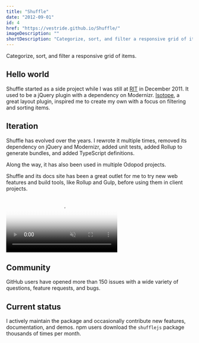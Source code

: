 ```yaml
---
title: "Shuffle"
date: "2012-09-01"
id: 4
href: "https://vestride.github.io/Shuffle/"
imageDescription: ""
shortDescription: "Categorize, sort, and filter a responsive grid of items."
---
```


Categorize, sort, and filter a responsive grid of items.

## Hello world

Shuffle started as a side project while I was still at [RIT](http://www.rit.edu) in December 2011. It used to be a jQuery plugin with a dependency on Modernizr. [Isotope](https://isotope.metafizzy.co/), a great layout plugin, inspired me to create my own with a focus on filtering and sorting items.

## Iteration

Shuffle has evolved over the years. I rewrote it multiple times, removed its dependency on jQuery and Modernizr, added unit tests, added Rollup to generate bundles, and added TypeScript definitions.

Along the way, it has also been used in multiple Odopod projects.

Shuffle and its docs site has been a great outlet for me to try new web features and build tools, like Rollup and Gulp, before using them in client projects.

<!-- markdownlint-disable MD033 -->
<video muted playsinline controls loop poster="/shuffle-poster.png">
  <source src="shuffle.webm" type="video/webm; codecs=vp9,vorbis">
  <source src="shuffle.mp4" type="video/mp4">
</video>

## Community

GitHub users have opened more than 150 issues with a wide variety of questions, feature requests, and bugs.

## Current status

I actively maintain the package and occasionally contribute new features, documentation, and demos. npm users download the `shufflejs` package thousands of times per month.
